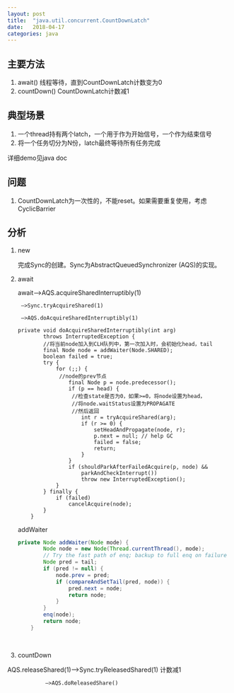```yaml
---
layout: post
title:  "java.util.concurrent.CountDownLatch"
date:   2018-04-17
categories: java
---
```




## 主要方法

1. await()  线程等待，直到CountDownLatch计数变为0
2. countDown() CountDownLatch计数减1



## 典型场景

1. 一个thread持有两个latch，一个用于作为开始信号，一个作为结束信号
2. 将一个任务切分为N份，latch最终等待所有任务完成

详细demo见java doc



## 问题

1. CountDownLatch为一次性的，不能reset。如果需要重复使用，考虑CyclicBarrier



## 分析

1. new

   完成Sync的创建。Sync为AbstractQueuedSynchronizer (AQS)的实现。

2. await

   await—>AQS.acquireSharedInterruptibly(1)

   		—>Sync.tryAcquireShared(1)

   		—>AQS.doAcquireSharedInterruptibly(1)



   ```
   private void doAcquireSharedInterruptibly(int arg)
           throws InterruptedException {
           //将当前node加入到CLH队列中，第一次加入时，会初始化head，tail
           final Node node = addWaiter(Node.SHARED);
           boolean failed = true;
           try {
               for (;;) {
               	//node的prev节点
                   final Node p = node.predecessor();
                   if (p == head) {
                   	//检查state是否为0，如果>=0，将node设置为head，
                   	//将node.waitStatus设置为PROPAGATE
                   	//然后返回
                       int r = tryAcquireShared(arg);
                       if (r >= 0) {
                           setHeadAndPropagate(node, r);
                           p.next = null; // help GC
                           failed = false;
                           return;
                       }
                   }
                   if (shouldParkAfterFailedAcquire(p, node) &&
                       parkAndCheckInterrupt())
                       throw new InterruptedException();
               }
           } finally {
               if (failed)
                   cancelAcquire(node);
           }
       }
   ```

   addWaiter

   ```java
   private Node addWaiter(Node mode) {
           Node node = new Node(Thread.currentThread(), mode);
           // Try the fast path of enq; backup to full enq on failure
           Node pred = tail;
           if (pred != null) {
               node.prev = pred;
               if (compareAndSetTail(pred, node)) {
                   pred.next = node;
                   return node;
               }
           }
           enq(node);
           return node;
       }
   ```



   ​

3. countDown


AQS.releaseShared(1)—>Sync.tryReleasedShared(1) 计数减1

				—>AQS.doReleasedShare()

